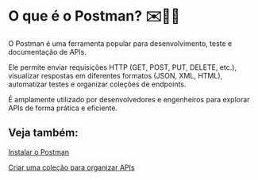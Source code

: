 # O que é o Postman? ✉️🙋🏽

O Postman é uma ferramenta popular para desenvolvimento, teste e documentação de APIs. 

Ele permite enviar requisições HTTP (GET, POST, PUT, DELETE, etc.), visualizar respostas em diferentes formatos (JSON, XML, HTML), automatizar testes e organizar coleções de endpoints. 

É amplamente utilizado por desenvolvedores e engenheiros para explorar APIs de forma prática e eficiente.

## Veja também:

[Instalar o Postman](https://github.com/pcfelias65-code/Automation/blob/Introdu%C3%A7%C3%A3o/1001%20-%20Instalar%20o%20Postman.md)

[Criar uma coleção para organizar APIs](https://github.com/pcfelias65-code/Automation/blob/Introdu%C3%A7%C3%A3o/1002%20-%20Criar%20uma%20cole%C3%A7%C3%A3o%20para%20organizar%20APIs.md)

